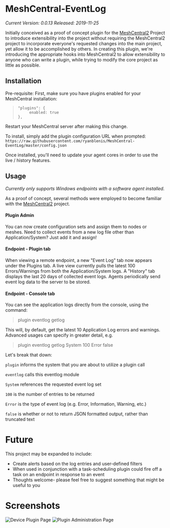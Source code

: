 
# MeshCentral-EventLog

*Current Version: 0.0.13
Released: 2019-11-25*

Initially conceived as a proof of concept plugin for the [MeshCentral2](https://github.com/Ylianst/MeshCentral) Project to introduce extensibility into the project without requiring the MeshCentral2 project to incorporate everyone's requested changes into the main project, yet allow it to be accomplished by others. In creating this plugin, we're introducing the appropriate hooks into MeshCentral2 to allow extensibility to anyone who can write a plugin, while trying to modify the core project as little as possible.

## Installation

 Pre-requisite: First, make sure you have plugins enabled for your MeshCentral installation:
>     "plugins": {
>          enabled: true
>     },
Restart your MeshCentral server after making this change.

 To install, simply add the plugin configuration URL when prompted:
 `https://raw.githubusercontent.com/ryanblenis/MeshCentral-EventLog/master/config.json`

Once installed, you'll need to update your agent cores in order to use the live / history features.

## Usage
*Currently only supports Windows endpoints with a software agent installed.*

As a proof of concept, several methods were employed to become familiar with the [MeshCentral2](https://github.com/Ylianst/MeshCentral) project. 

#### Plugin Admin
You can now create configuration sets and assign them to nodes or meshes. Need to collect events from a new log file other than Application/System? Just add it and assign!

#### Endpoint - Plugin tab
When viewing a remote endpoint, a new "Event Log" tab now appears under the Plugins tab. A live view currently pulls the latest 100 Errors/Warnings from both the Application/System logs. A "History" tab displays the last 20 days of collected event logs. Agents periodically send event log data to the server to be stored.

#### Endpoint - Console tab
You can see the application logs directly from the console, using the command:

> plugin eventlog getlog

This will, by default, get the latest 10 Application Log errors and warnings.
Advanced usages can specify in greater detail, e.g.

> plugin eventlog getlog System 100 Error false

Let's break that down:

`plugin` informs the system that you are about to utilize a plugin call

`eventlog` calls this eventlog module

`System` references the requested event log set

`100` is the number of entries to be returned

`Error` is the type of event log (e.g. Error, Information, Warning, etc.)

`false` is whether or not to return JSON formatted output, rather than truncated text

 
# Future

This project may be expanded to include:
- Create alerts based on the log entries and user-defined filters
- When used in conjunction with a task-scheduling plugin could fire off a task on an endpoint in response to an event
- Thoughts welcome- please feel free to suggest something that might be useful to you

# Screenshots
![Device Plugin Page](https://user-images.githubusercontent.com/1929277/67437370-adcd1200-f5be-11e9-9750-99f9c89b4c11.png)
![Plugin Administration Page](https://user-images.githubusercontent.com/1929277/69597525-4565bc00-0fd4-11ea-8722-55fe06ed64cd.png)
